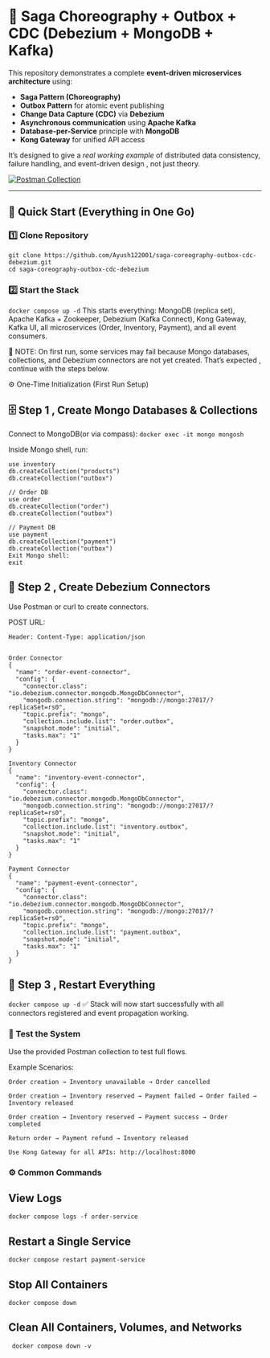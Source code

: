 # 🧩 Saga Choreography + Outbox + CDC (Debezium + MongoDB + Kafka)

This repository demonstrates a complete **event-driven microservices architecture** using:

- **Saga Pattern (Choreography)**
- **Outbox Pattern** for atomic event publishing
- **Change Data Capture (CDC)** via **Debezium**
- **Asynchronous communication** using **Apache Kafka**
- **Database-per-Service** principle with **MongoDB**
- **Kong Gateway** for unified API access

It’s designed to give a *real working example* of distributed data consistency, failure handling, and event-driven design , not just theory.

[![Postman Collection](https://img.shields.io/badge/Postman-Collection-orange)](./microservice-project.postman_collection.json)

---

## 🚀 Quick Start (Everything in One Go)

### 1️⃣ Clone Repository
```
git clone https://github.com/Ayush122001/saga-coreography-outbox-cdc-debezium.git
cd saga-coreography-outbox-cdc-debezium
```
### 2️⃣ Start the Stack
```docker compose up -d```
This starts everything: MongoDB (replica set), Apache Kafka + Zookeeper, Debezium (Kafka Connect), Kong Gateway, Kafka UI, all microservices (Order, Inventory, Payment), and all event consumers.

🧠 NOTE: On first run, some services may fail because Mongo databases, collections, and Debezium connectors are not yet created. That’s expected , continue with the steps below.

⚙️ One-Time Initialization (First Run Setup)

## 🗄️ Step 1 , Create Mongo Databases & Collections

Connect to MongoDB(or via compass):
```docker exec -it mongo mongosh```

Inside Mongo shell, run:
```// Inventory DB
use inventory
db.createCollection("products")
db.createCollection("outbox")

// Order DB
use order
db.createCollection("order")
db.createCollection("outbox")

// Payment DB
use payment
db.createCollection("payment")
db.createCollection("outbox")
Exit Mongo shell:
exit
```

## 🔗 Step 2 , Create Debezium Connectors
Use Postman or curl to create connectors.

POST URL: 
``` http://localhost:8083/connectors
Header: Content-Type: application/json


Order Connector
{
  "name": "order-event-connector",
  "config": {
    "connector.class": "io.debezium.connector.mongodb.MongoDbConnector",
    "mongodb.connection.string": "mongodb://mongo:27017/?replicaSet=rs0",
    "topic.prefix": "mongo",
    "collection.include.list": "order.outbox",
    "snapshot.mode": "initial",
    "tasks.max": "1"
  }
}

Inventory Connector
{
  "name": "inventory-event-connector",
  "config": {
    "connector.class": "io.debezium.connector.mongodb.MongoDbConnector",
    "mongodb.connection.string": "mongodb://mongo:27017/?replicaSet=rs0",
    "topic.prefix": "mongo",
    "collection.include.list": "inventory.outbox",
    "snapshot.mode": "initial",
    "tasks.max": "1"
  }
}

Payment Connector
{
  "name": "payment-event-connector",
  "config": {
    "connector.class": "io.debezium.connector.mongodb.MongoDbConnector",
    "mongodb.connection.string": "mongodb://mongo:27017/?replicaSet=rs0",
    "topic.prefix": "mongo",
    "collection.include.list": "payment.outbox",
    "snapshot.mode": "initial",
    "tasks.max": "1"
  }
}
```

## 🔁 Step 3 , Restart Everything
```docker compose up -d```
✅ Stack will now start successfully with all connectors registered and event propagation working.


### 🧪 Test the System
Use the provided Postman collection to test full flows.

Example Scenarios:
```
Order creation → Inventory unavailable → Order cancelled

Order creation → Inventory reserved → Payment failed → Order failed → Inventory released

Order creation → Inventory reserved → Payment success → Order completed

Return order → Payment refund → Inventory released

Use Kong Gateway for all APIs: http://localhost:8000
```

### ⚙️ Common Commands
## View Logs
```docker compose logs -f order-service```

## Restart a Single Service
```docker compose restart payment-service```

## Stop All Containers
```docker compose down```

## Clean All Containers, Volumes, and Networks
``` docker compose down -v```
